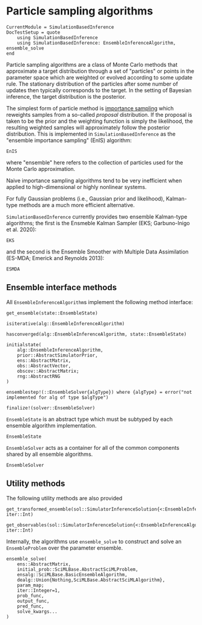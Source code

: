 # Particle sampling algorithms

```@meta
CurrentModule = SimulationBasedInference
DocTestSetup = quote
    using SimulationBasedInference
    using SimulationBasedInference: EnsembleInferenceAlgorithm, ensemble_solve
end
```

Particle sampling algorithms are a class of Monte Carlo methods that approximate a target distribution through a set of "particles" or points in the parameter space which are weighted or evolved according to some update rule. The stationary distribution of the particles after some number of updates then typically corresponds to the target. In the setting of Bayesian inference, the target distribution is the posterior.

The simplest form of particle method is [importance sampling](https://en.wikipedia.org/wiki/Importance_sampling) which reweights samples from a so-called *proposal* distribution. If the proposal is taken to be the prior and the weighting function is simply the likelihood, the resulting weighted samples will approximately follow the posterior distribution. This is implemented in `SimulationBasedInference` as the "ensemble importance sampling" (EnIS) algorithm:

```@docs; canonical=false
EnIS
```

where "ensemble" here refers to the collection of particles used for the Monte Carlo approximation.

Naive importance sampling algorithms tend to be very inefficient when applied to high-dimensional or highly nonlinear systems.

For fully Gaussian problems (i.e., Gaussian prior and likelihood), Kalman-type methods are a much more efficient alternative.

`SimulationBasedInference` currently provides two ensemble Kalman-type algorithms; the first is the Ensmeble Kalman Sampler (EKS; Garbuno-Inigo et al. 2020):

```@docs; canonical=false
EKS
```

and the second is the Ensemble Smoother with Multiple Data Assimilation (ES-MDA; Emerick and Reynolds 2013):

```@docs; canonical=false
ESMDA
```

## Ensemble interface methods

All `EnsembleInferenceAlgorithm`s implement the following method interface:

```@docs
get_ensemble(state::EnsembleState)
```

```@docs
isiterative(alg::EnsembleInferenceAlgorithm)
```

```@docs
hasconverged(alg::EnsembleInferenceAlgorithm, state::EnsembleState)
```

```@docs
initialstate(
    alg::EnsembleInferenceAlgorithm,
    prior::AbstractSimulatorPrior,
    ens::AbstractMatrix,
    obs::AbstractVector,
    obscov::AbstractMatrix;
    rng::AbstractRNG
)
```

```@docs
ensemblestep!(::EnsembleSolver{algType}) where {algType} = error("not implemented for alg of type $algType")
```

```@docs
finalize!(solver::EnsembleSolver)
```

`EnsembleState` is an abstract type which must be subtyped by each ensemble algorithm implementation.

```@docs
EnsembleState
```

`EnsembleSolver` acts as a container for all of the common components shared by all ensemble algorithms.

```@docs
EnsembleSolver
```

## Utility methods

The following utility methods are also provided 

```@docs
get_transformed_ensemble(sol::SimulatorInferenceSolution{<:EnsembleInferenceAlgorithm}, iter::Int)
```

```@docs
get_observables(sol::SimulatorInferenceSolution{<:EnsembleInferenceAlgorithm}, iter::Int)
```

Internally, the algorithms use `ensemble_solve` to construct and solve an `EnsembleProblem` over the parameter ensemble.

```@docs
ensemble_solve(
    ens::AbstractMatrix,
    initial_prob::SciMLBase.AbstractSciMLProblem,
    ensalg::SciMLBase.BasicEnsembleAlgorithm,
    dealg::Union{Nothing,SciMLBase.AbstractSciMLAlgorithm},
    param_map;
    iter::Integer=1,
    prob_func,
    output_func,
    pred_func,
    solve_kwargs...
)
```

